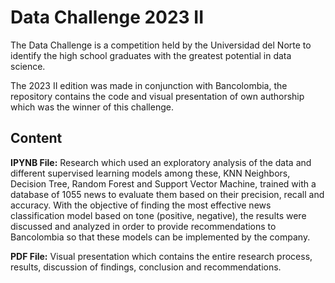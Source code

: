 # Data Challenge 2023 II

The Data Challenge is a competition held by the Universidad del Norte to identify the high school graduates with the greatest potential in data science.

The 2023 II edition was made in conjunction with Bancolombia, the repository contains the code and visual presentation of own authorship which was the winner of this challenge.

## Content

**IPYNB File:** Research which used an exploratory analysis of the data and different supervised learning models among these, KNN Neighbors, Decision Tree, Random Forest and Support Vector Machine, trained with a database of 1055 news to evaluate them based on their precision, recall and accuracy. With the objective of finding the most effective news classification model based on tone (positive, negative), the results were discussed and analyzed in order to provide recommendations to Bancolombia so that these models can be implemented by the company.

**PDF File:** Visual presentation which contains the entire research process, results, discussion of findings, conclusion and recommendations.
